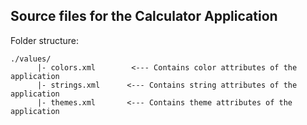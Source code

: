 ## Source files for the Calculator Application

Folder structure:

```
./values/
      |- colors.xml        <--- Contains color attributes of the application
      |- strings.xml      <--- Contains string attributes of the application
      |- themes.xml       <--- Contains theme attributes of the application
```
